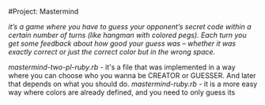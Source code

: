 #Project: Mastermind

_it’s a game where you have to guess your opponent’s secret code within a certain number of turns (like hangman with colored pegs). Each turn you get some feedback about how good your guess was – whether it was exactly correct or just the correct color but in the wrong space._


*mastermind-two-pl-ruby.rb* - it's a file that was implemented in a way where you can choose who you wanna be CREATOR or GUESSER. And later that depends on what you should do.
*mastermind-ruby.rb* - it is a more easy way where colors are already defined, and you need to only guess its 